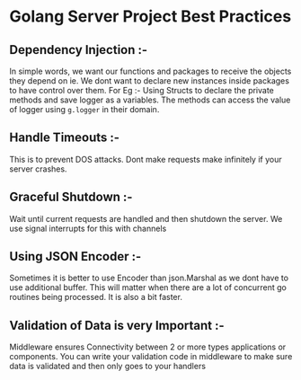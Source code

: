 # Golang Server Project Best Practices

## Dependency Injection :-
In simple words, we want our functions and packages to receive the objects they depend on ie. We dont want to declare new instances inside packages to have control over them. For Eg :- Using Structs to declare the private methods and save logger as a variables. The methods can access the value of logger using `g.logger` in their domain.

## Handle Timeouts :-
This is to prevent DOS attacks. Dont make requests make infinitely if your server crashes.

## Graceful Shutdown :-
Wait until current requests are handled and then shutdown the server. We use signal interrupts for this with channels

## Using JSON Encoder :-
Sometimes it is better to use Encoder than json.Marshal as we dont have to use additional buffer. This will matter when there are a lot of concurrent go routines being processed. It is also a bit faster.

## Validation of Data is very Important :-
Middleware ensures Connectivity between 2 or more types applications or components. You can write your validation code in middleware to make sure data is validated and then only goes to your handlers